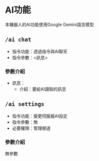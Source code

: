 # AI功能
本機器人的AI功能使用Google Gemini語言模型
## `/ai chat`
- 指令功能：透過指令與AI聊天
- 指令參數：<訊息>
### 參數介紹
- 訊息：
	- 介紹：要給AI讀取的訊息
## `/ai settings`
- 指令功能：變更伺服器AI設定
- 指令參數：無
- 必要權限：管理頻道
### 參數介紹
無參數